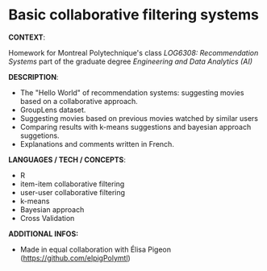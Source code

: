 # Basic collaborative filtering systems


**CONTEXT**:

Homework for Montreal Polytechnique's class *LOG6308: Recommendation Systems* part of the graduate degree *Engineering and Data Analytics (AI)*

**DESCRIPTION**:

- The "Hello World" of recommendation systems: suggesting movies based on a collaborative approach.
- GroupLens dataset.
- Suggesting movies based on previous movies watched by similar users
- Comparing results with k-means suggestions and bayesian approach suggetions.
- Explanations and comments written in French.

**LANGUAGES / TECH / CONCEPTS**: 
- R
- item-item collaborative filtering
- user-user collaborative filtering
- k-means
- Bayesian approach
- Cross Validation

**ADDITIONAL INFOS:**
- Made in equal collaboration with Élisa Pigeon (https://github.com/elpigPolymtl)

